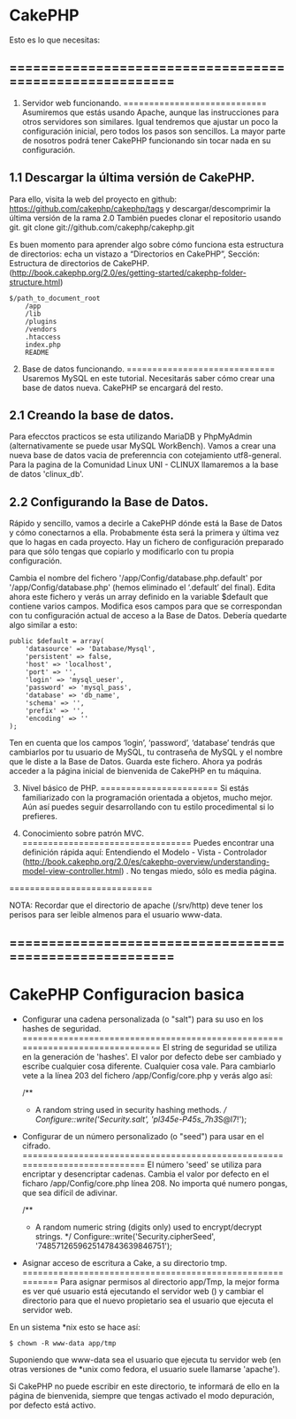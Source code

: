 CakePHP
=======

Esto es lo que necesitas:

========================================================
--------------------------------------------------------

1. Servidor web funcionando.
============================
Asumiremos que estás usando Apache, aunque las instrucciones para otros servidores son similares. Igual tendremos que ajustar un poco la configuración inicial, pero todos los pasos son sencillos. La mayor parte de nosotros podrá tener CakePHP funcionando sin tocar nada en su configuración.

1.1 Descargar la última versión de CakePHP.
-------------------------------------------
Para ello, visita la web del proyecto en github: https://github.com/cakephp/cakephp/tags y descargar/descomprimir la última versión de la rama 2.0
También puedes clonar el repositorio usando git. git clone git://github.com/cakephp/cakephp.git

Es buen momento para aprender algo sobre cómo funciona esta estructura de directorios: echa un vistazo a “Directorios en CakePHP”, Sección: Estructura de directorios de CakePHP.
(http://book.cakephp.org/2.0/es/getting-started/cakephp-folder-structure.html)

	$/path_to_document_root
	    /app
	    /lib
	    /plugins
	    /vendors
	    .htaccess
	    index.php
	    README

2. Base de datos funcionando.
=============================
Usaremos MySQL en este tutorial. Necesitarás saber cómo crear una base de datos nueva. CakePHP se encargará del resto.

2.1 Creando la base de datos.
-----------------------------
Para efecctos practicos se esta utilizando MariaDB y PhpMyAdmin (alternativamente se puede usar MySQL WorkBench). Vamos a crear una nueva base de datos vacia de preferenncia con cotejamiento utf8-general. Para la pagina de la Comunidad Linux UNI - CLINUX llamaremos a la base de datos 'clinux_db'.

2.2 Configurando la Base de Datos.
----------------------------------
Rápido y sencillo, vamos a decirle a CakePHP dónde está la Base de Datos y cómo conectarnos a ella. Probabmente ésta será la primera y última vez que lo hagas en cada proyecto. Hay un fichero de configuración preparado para que sólo tengas que copiarlo y modificarlo con tu propia configuración.

Cambia el nombre del fichero '/app/Config/database.php.default' por '/app/Config/database.php' (hemos eliminado el ‘.default’ del final).
Edita ahora este fichero y verás un array definido en la variable $default que contiene varios campos. Modifica esos campos para que se correspondan con tu configuración actual de acceso a la Base de Datos. Debería quedarte algo similar a esto:

	public $default = array(
	    'datasource' => 'Database/Mysql',
	    'persistent' => false,
	    'host' => 'localhost',
	    'port' => '',
	    'login' => 'mysql_ueser',
	    'password' => 'mysql_pass',
	    'database' => 'db_name',
	    'schema' => '',
	    'prefix' => '',
	    'encoding' => ''
	);

Ten en cuenta que los campos ‘login’, ‘password’, ‘database’ tendrás que cambiarlos por tu usuario de MySQL, tu contraseña de MySQL y el nombre que le diste a la Base de Datos. Guarda este fichero.
Ahora ya podrás acceder a la página inicial de bienvenida de CakePHP en tu máquina.

3. Nivel básico de PHP.
=======================
Si estás familiarizado con la programación orientada a objetos, mucho mejor. Aún así puedes seguir desarrollando con tu estilo procedimental si lo prefieres.

4. Conocimiento sobre patrón MVC.
=================================
Puedes encontrar una definición rápida aquí: Entendiendo el Modelo - Vista - Controlador (http://book.cakephp.org/2.0/es/cakephp-overview/understanding-model-view-controller.html)
. No tengas miedo, sólo es media página.

============================

NOTA: Recordar que el directorio de apache (/srv/http) deve tener los perisos para ser leible almenos para el usuario www-data.

========================================================
--------------------------------------------------------

CakePHP Configuracion basica
============================

* Configurar una cadena personalizada (o "salt") para su uso en los hashes de seguridad.
==============================================================================
El string de seguridad se utiliza en la generación de 'hashes'. 
El valor por defecto debe ser cambiado y escribe cualquier cosa diferente. Cualquier cosa vale. 
Para cambiarlo vete a la línea 203 del fichero /app/Config/core.php y verás algo así:

	/**
 	 * A random string used in security hashing methods.
 	 */
	Configure::write('Security.salt', 'pl345e-P45s_7h3*S@l7!');

* Configurar de un número personalizado (o "seed") para usar en el cifrado.
===========================================================================
El número 'seed' se utiliza para encriptar y desencriptar cadenas. 
Cambia el valor por defecto en el ficharo /app/Config/core.php línea 208. 
No importa qué numero pongas, que sea difícil de adivinar.

	/**
 	 * A random numeric string (digits only) used to encrypt/decrypt strings.
 	 */
	Configure::write('Security.cipherSeed', '7485712659625147843639846751');

* Asignar acceso de escritura a Cake, a su directorio tmp.
==========================================================
Para asignar permisos al directorio app/Tmp, la mejor forma es ver qué usuario está ejecutando el servidor web 
(<?php echo 'whoami'; ?>) y cambiar el directorio para que el nuevo propietario sea el usuario que ejecuta el servidor web.

En un sistema *nix esto se hace así:

	$ chown -R www-data app/tmp

Suponiendo que www-data sea el usuario que ejecuta tu servidor web (en otras versiones de *unix como fedora, el usuario suele llamarse 'apache').

Si CakePHP no puede escribir en este directorio, te informará de ello en la página de bienvenida, siempre que tengas activado el modo depuración, por defecto está activo.